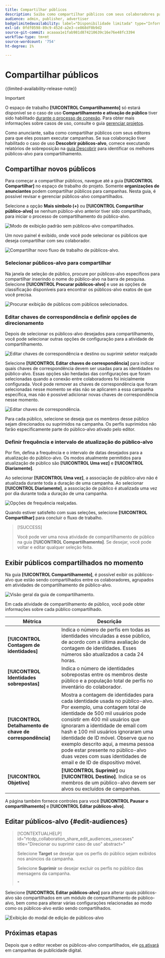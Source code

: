 ```yaml
---
title: Compartilhar públicos
description: Saiba como compartilhar públicos com seus colaboradores para campanhas publicitárias.
audience: admin, publisher, advertiser
badgelimitedavailability: label="Disponibilidade limitada" type="Informative" url="https://helpx.adobe.com/legal/product-descriptions/real-time-customer-data-platform-collaboration.html newtab=true"
exl-id: 0fdf0598-89c9-452d-a2e3-ce868df0b9d2
source-git-commit: acaaaa1e1fab981d874210639c16e76e48fc3394
workflow-type: tm+mt
source-wordcount: '754'
ht-degree: 1%

---
```


# Compartilhar públicos

{{limited-availability-release-note}}

>[!IMPORTANT]
>
>O espaço de trabalho **[!UICONTROL Compartilhamento]** só estará disponível se o caso de uso **Compartilhamento e ativação de público** tiver sido habilitado [durante o processo de conexão](../connect/establishing-connections.md#connection-settings). Para obter mais informações sobre casos de uso, consulte o guia [gerenciar projetos](./manage-projects.md#project-use-cases).

Como anunciante, saiba como compartilhar públicos com seus editores para que eles possam executar campanhas. Se sua colaboração tiver habilitado o caso de uso **Descobrir públicos-alvo**, comece executando relatórios de sobreposição na [guia Descobrir](/help/guide/collaborate/discover.md) para identificar os melhores públicos-alvo para compartilhamento.

## Compartilhar novos públicos

Para começar a compartilhar públicos, navegue até a guia **[!UICONTROL Compartilhar]** no espaço de trabalho do projeto. Somente **organizações de anunciantes** podem compartilhar públicos para campanhas. Nesta guia, é possível revisar e gerenciar públicos-alvo compartilhados.

Selecione a opção **Mais símbolo (+)** ou **[!UICONTROL Compartilhar público-alvo]** se nenhum público-alvo anterior tiver sido compartilhado, para iniciar o processo de compartilhamento do público-alvo.

![Modo de exibição padrão sem públicos-alvo compartilhados.](/help/assets/collaborate/share/share-new-audiences.png)

Um novo painel é exibido, onde você pode selecionar os públicos que deseja compartilhar com seu colaborador.

![Compartilhar novo fluxo de trabalho de públicos-alvo.](/help/assets/collaborate/share/share-audiences-workflow.png)

### Selecionar públicos-alvo para compartilhar

Na janela de seleção de público, procure por públicos-alvo específicos para compartilhar inserindo o nome do público-alvo na barra de pesquisa. Selecione **[!UICONTROL Procurar públicos-alvo]** e use as opções de classificação disponíveis para encontrar os públicos-alvo exatos de que você precisa.

![Procurar exibição de públicos com públicos selecionados.](/help/assets/collaborate/share/browse-audiences-view.png)

### Editar chaves de correspondência e definir opções de direcionamento

Depois de selecionar os públicos-alvo desejados para compartilhamento, você pode selecionar outras opções de configuração para a atividade de compartilhamento.

![Editar chaves de correspondência e destino ou suprimir seletor realçado](/help/assets/collaborate/share/match-keys-and-targeting.png)

Selecione **[!UICONTROL Editar chaves de correspondência]** para indicar quais chaves de correspondência devem ser usadas para as identidades no público-alvo. Essas opções são herdadas das configurações que foram selecionadas quando a conexão entre colaboradores foi inicialmente configurada. Você pode remover as chaves de correspondência que foram selecionadas nesse momento se elas não se aplicarem a essa campanha específica, mas não é possível adicionar novas chaves de correspondência nesse momento.

![Editar chaves de correspondência.](/help/assets/collaborate/share/update-match-keys.png)

Para cada público, selecione se deseja que os membros desse público sejam direcionados ou suprimidos na campanha. Os perfis suprimidos não farão especificamente parte do público-alvo ativado pelo editor.

### Definir frequência e intervalo de atualização do público-alvo

Por fim, defina a frequência e o intervalo de datas desejados para a atualização do público-alvo. Os modos atualmente permitidos para atualização de público são **[!UICONTROL Uma vez]** e **[!UICONTROL Diariamente]**.

Ao selecionar **[!UICONTROL Uma vez]**, a associação de público-alvo não é atualizada durante toda a duração de uma campanha. Ao selecionar **[!UICONTROL Diariamente]**, a associação de público é atualizada uma vez por dia durante toda a duração de uma campanha.

![Opções de frequência realçadas.](/help/assets/collaborate/share/audience-refresh-frequency.png)

Quando estiver satisfeito com suas seleções, selecione **[!UICONTROL Compartilhar]** para concluir o fluxo de trabalho.

>[!SUCCESS]
>
>Você pode ver uma nova atividade de compartilhamento de público na guia **[!UICONTROL Compartilhamento]**. Se desejar, você pode voltar e editar qualquer seleção feita.

## Exibir públicos compartilhados no momento

Na guia **[!UICONTROL Compartilhamento]**, é possível exibir os públicos-alvo que estão sendo compartilhados entre os colaboradores, agrupados em atividades de compartilhamento de público-alvo.

![Visão geral da guia de compartilhamento.](/help/assets/collaborate/share/share-tab-overview.png)

<!--

The banner at the top of the page shows figures across all audience sharing activities. 

![The hero banner in the sharing tab.](/help/assets/collaborate/share/share-hero-banner.png)


|Metric | Description |
|---------|----------|
| **[!UICONTROL Shared audiences]** | Indicates the number of audiences shared between collaborators in this project, across all audience sharing modules. |
| **[!UICONTROL Estimated addressable reach]** | Indicates the approximate number of profiles that you can reach across all the audiences that are currently shared in the project. [TODO: ADD INFORMATION ABOUT HOW THIS IS CALCULATED] |
| **[!UICONTROL Target identities]** | The number of identities across all audiences shared in this project for which you selected to target the profiles. |
| **[!UICONTROL Suppress identities]** | The number of identities across all audiences shared in this project for which you selected to suppress the profiles and thereby not target them in campaigns. |

-->

Em cada atividade de compartilhamento de público, você pode obter informações sobre cada público compartilhado.

| Métrica | Descrição |
|---------|----------|
| **[!UICONTROL Contagem de identidades]** | Indica o número de perfis em todas as identidades vinculadas a esse público, de acordo com a última avaliação de contagem de identidades. Esses números são atualizados a cada 24 horas. |
| **[!UICONTROL Identidades sobrepostas]** | Indica o número de identidades sobrepostas entre os membros deste público e a população total de perfis no inventário do colaborador. |
| **[!UICONTROL Detalhamento de chave de correspondência]** | Mostra a contagem de identidades para cada identidade usada no público-alvo. Por exemplo, uma contagem total de identidade de 500 mil usuários pode consistir em 400 mil usuários que ignoraram a identidade de email com hash e 100 mil usuários ignoraram uma identidade de ID móvel. Observe que no exemplo descrito aqui, a mesma pessoa pode estar presente no público-alvo duas vezes com suas identidades de email e de ID de dispositivo móvel. |
| **[!UICONTROL Objetivo]** | **[!UICONTROL Suprimir]** ou **[!UICONTROL Destino]**. Indica se os membros de um público-alvo devem ser alvos ou excluídos de campanhas. |

A página também fornece controles para você **[!UICONTROL Pausar o compartilhamento]** e **[!UICONTROL Editar públicos-alvo]**.

## Editar públicos-alvo {#edit-audiences}

>[!CONTEXTUALHELP]
>id="rtcdp_collaboration_share_edit_audiences_usecases"
>title="Direcionar ou suprimir caso de uso"
>abstract="<p>Selecione **Target** se desejar que os perfis do público sejam exibidos nos anúncios da campanha.</p> <p>Selecione **Suprimir** se desejar excluir os perfis no público das mensagens da campanha.</p>"

Selecione **[!UICONTROL Editar públicos-alvo]** para alterar quais públicos-alvo são compartilhados em um módulo de compartilhamento de público-alvo, bem como para alterar várias configurações relacionadas ao modo como os públicos-alvo estão sendo compartilhados.

![Exibição do modal de edição de públicos-alvo](/help/assets/collaborate/share/edit-audiences-modal.png)

<!--

Search for audiences that you want to add to the sharing module. 

For each audience, you can select whether you'd like to target or suppress those profiles in campaigns. 

To remove an audience from the sharing module, select the trash can icon [TODO: add spectrum icon and folder].

Select how often you would like the audience membership to be refreshed and the date range within which you want the membership of the audience to be refreshed. 

TODO: are there any limitations for frequency in the M1 release?

-->

## Próximas etapas

Depois que o editor receber os públicos-alvo compartilhados, ele [os ativará](/help/guide/collaborate/activate.md) em campanhas de publicidade digital.
